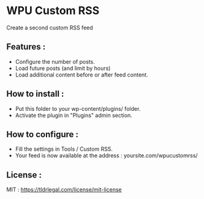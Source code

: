 # WPU Custom RSS

Create a second custom RSS feed

Features :
---

* Configure the number of posts.
* Load future posts (and limit by hours)
* Load additional content before or after feed content.

How to install :
---

* Put this folder to your wp-content/plugins/ folder.
* Activate the plugin in "Plugins" admin section.

How to configure :
---

* Fill the settings in Tools / Custom RSS.
* Your feed is now available at the address : yoursite.com/wpucustomrss/

License :
---

MIT : https://tldrlegal.com/license/mit-license
